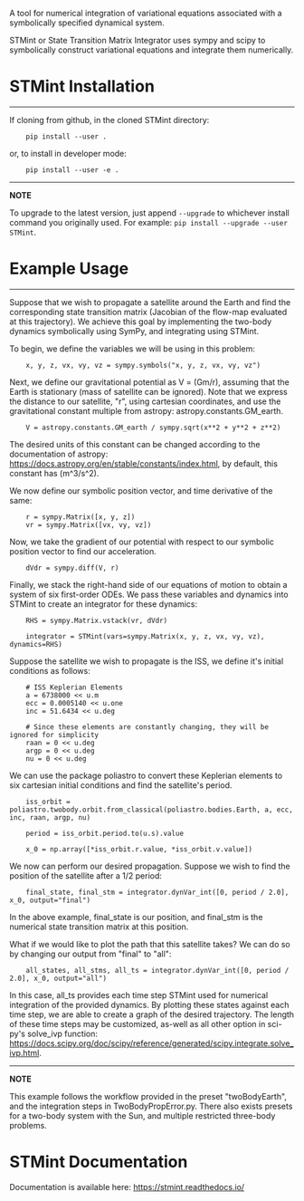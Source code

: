 A tool for numerical integration of variational equations associated with a symbolically specified dynamical system.

STMint or State Transition Matrix Integrator uses sympy and scipy to symbolically construct variational equations and integrate them numerically.

STMint Installation
===================
---
If cloning from github, in the cloned STMint directory:

```
    pip install --user .
```

or, to install in developer mode:

```
    pip install --user -e .
```

---
**NOTE**

To upgrade to the latest version, just append ``--upgrade`` to whichever install command you originally used.  For example: ``pip install --upgrade --user STMint``.

Example Usage
===================
---
Suppose that we wish to propagate a satellite around the Earth and find the corresponding state transition matrix (Jacobian of the flow-map evaluated at this trajectory). 
We achieve this goal by implementing the two-body dynamics symbolically using SymPy, and integrating using STMint.

To begin, we define the variables we will be using in this problem:

```
    x, y, z, vx, vy, vz = sympy.symbols("x, y, z, vx, vy, vz")
```

Next, we define our gravitational potential as V = (Gm/r), assuming that the Earth is stationary (mass of satellite can be ignored).
Note that we express the distance to our satellite, "r", using cartesian coordinates, and use the gravitational constant multiple from astropy: astropy.constants.GM_earth.

```
    V = astropy.constants.GM_earth / sympy.sqrt(x**2 + y**2 + z**2)
```

The desired units of this constant can be changed according to the documentation of astropy: https://docs.astropy.org/en/stable/constants/index.html, by default, this constant has (m^3/s^2).

We now define our symbolic position vector, and time derivative of the same:

```
    r = sympy.Matrix([x, y, z])
    vr = sympy.Matrix([vx, vy, vz])
```

Now, we take the gradient of our potential with respect to our symbolic position vector to find our acceleration.

```
    dVdr = sympy.diff(V, r)
```

Finally, we stack the right-hand side of our equations of motion to obtain a system of six first-order ODEs. We pass these variables and dynamics into STMint to create an integrator for these dynamics:

```
    RHS = sympy.Matrix.vstack(vr, dVdr)
    
    integrator = STMint(vars=sympy.Matrix(x, y, z, vx, vy, vz), dynamics=RHS)
```

Suppose the satellite we wish to propagate is the ISS, we define it's initial conditions as follows:

```
    # ISS Keplerian Elements
    a = 6738000 << u.m
    ecc = 0.0005140 << u.one
    inc = 51.6434 << u.deg
    
    # Since these elements are constantly changing, they will be ignored for simplicity
    raan = 0 << u.deg
    argp = 0 << u.deg
    nu = 0 << u.deg
```

We can use the package poliastro to convert these Keplerian elements to six cartesian initial conditions and find the satellite's period.

```
    iss_orbit = poliastro.twobody.orbit.from_classical(poliastro.bodies.Earth, a, ecc, inc, raan, argp, nu)
    
    period = iss_orbit.period.to(u.s).value
    
    x_0 = np.array([*iss_orbit.r.value, *iss_orbit.v.value])
```

We now can perform our desired propagation. Suppose we wish to find the position of the satellite after a 1/2 period:

```
    final_state, final_stm = integrator.dynVar_int([0, period / 2.0], x_0, output="final")
```

In the above example, final_state is our position, and final_stm is the numerical state transition matrix at this position.

What if we would like to plot the path that this satellite takes? We can do so by changing our output from "final" to "all":

```
    all_states, all_stms, all_ts = integrator.dynVar_int([0, period / 2.0], x_0, output="all")
```

In this case, all_ts provides each time step STMint used for numerical integration of the provided dynamics. By plotting these states against each time step, we are able to create a graph of the desired trajectory.
The length of these time steps may be customized, as-well as all other option in sci-py's solve_ivp function: https://docs.scipy.org/doc/scipy/reference/generated/scipy.integrate.solve_ivp.html.

---
**NOTE**

This example follows the workflow provided in the preset "twoBodyEarth", and the integration steps in TwoBodyPropError.py.
There also exists presets for a two-body system with the Sun, and multiple restricted three-body problems.

STMint Documentation
====================
Documentation is available here: https://stmint.readthedocs.io/